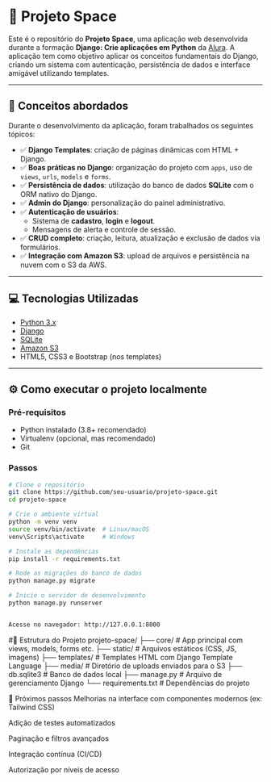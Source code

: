 # 🚀 Projeto Space

Este é o repositório do **Projeto Space**, uma aplicação web desenvolvida durante a formação **Django: Crie aplicações em Python** da [Alura](https://www.alura.com.br). A aplicação tem como objetivo aplicar os conceitos fundamentais do Django, criando um sistema com autenticação, persistência de dados e interface amigável utilizando templates.

---

## 🧠 Conceitos abordados

Durante o desenvolvimento da aplicação, foram trabalhados os seguintes tópicos:

- ✅ **Django Templates**: criação de páginas dinâmicas com HTML + Django.
- ✅ **Boas práticas no Django**: organização do projeto com `apps`, uso de `views`, `urls`, `models` e `forms`.
- ✅ **Persistência de dados**: utilização do banco de dados **SQLite** com o ORM nativo do Django.
- ✅ **Admin do Django**: personalização do painel administrativo.
- ✅ **Autenticação de usuários**:
  - Sistema de **cadastro**, **login** e **logout**.
  - Mensagens de alerta e controle de sessão.
- ✅ **CRUD completo**: criação, leitura, atualização e exclusão de dados via formulários.
- ✅ **Integração com Amazon S3**: upload de arquivos e persistência na nuvem com o S3 da AWS.

---

## 💻 Tecnologias Utilizadas

- [Python 3.x](https://www.python.org/)
- [Django](https://www.djangoproject.com/)
- [SQLite](https://www.sqlite.org/)
- [Amazon S3](https://aws.amazon.com/pt/s3/)
- HTML5, CSS3 e Bootstrap (nos templates)

---

## ⚙️ Como executar o projeto localmente

### Pré-requisitos

- Python instalado (3.8+ recomendado)
- Virtualenv (opcional, mas recomendado)
- Git

### Passos

```bash
# Clone o repositório
git clone https://github.com/seu-usuario/projeto-space.git
cd projeto-space

# Crie o ambiente virtual
python -m venv venv
source venv/bin/activate  # Linux/macOS
venv\Scripts\activate     # Windows

# Instale as dependências
pip install -r requirements.txt

# Rode as migrações do banco de dados
python manage.py migrate

# Inicie o servidor de desenvolvimento
python manage.py runserver


Acesse no navegador: http://127.0.0.1:8000
````

#📂 Estrutura do Projeto
projeto-space/
├── core/                  # App principal com views, models, forms etc.
├── static/                # Arquivos estáticos (CSS, JS, imagens)
├── templates/             # Templates HTML com Django Template Language
├── media/                 # Diretório de uploads enviados para o S3
├── db.sqlite3             # Banco de dados local
├── manage.py              # Arquivo de gerenciamento Django
└── requirements.txt       # Dependências do projeto


📌 Próximos passos
Melhorias na interface com componentes modernos (ex: Tailwind CSS)

Adição de testes automatizados

Paginação e filtros avançados

Integração contínua (CI/CD)

Autorização por níveis de acesso
